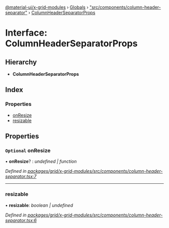 [@material-ui/x-grid-modules](../README.md) › [Globals](../globals.md) › ["src/components/column-header-separator"](../modules/_src_components_column_header_separator_.md) › [ColumnHeaderSeparatorProps](_src_components_column_header_separator_.columnheaderseparatorprops.md)

# Interface: ColumnHeaderSeparatorProps

## Hierarchy

* **ColumnHeaderSeparatorProps**

## Index

### Properties

* [onResize](_src_components_column_header_separator_.columnheaderseparatorprops.md#optional-onresize)
* [resizable](_src_components_column_header_separator_.columnheaderseparatorprops.md#resizable)

## Properties

### `Optional` onResize

• **onResize**? : *undefined | function*

*Defined in [packages/grid/x-grid-modules/src/components/column-header-separator.tsx:7](https://github.com/mui-org/material-ui-x/blob/a679779/packages/grid/x-grid-modules/src/components/column-header-separator.tsx#L7)*

___

###  resizable

• **resizable**: *boolean | undefined*

*Defined in [packages/grid/x-grid-modules/src/components/column-header-separator.tsx:6](https://github.com/mui-org/material-ui-x/blob/a679779/packages/grid/x-grid-modules/src/components/column-header-separator.tsx#L6)*
